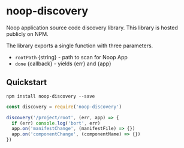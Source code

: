 # noop-discovery
Noop application source code discovery library. This library is hosted publicly on NPM.

The library exports a single function with three parameters.
- `rootPath` {string} - path to scan for Noop App
- `done` {callback} - yields {err} and {app}


## Quickstart
```
npm install noop-discovery --save
```

```javascript
const discovery = require('noop-discovery')

discovery('/project/root', (err, app) => {
  if (err) console.log('bort', err)
  app.on('manifestChange', (manifestFile) => {})
  app.on('componentChange', (componentName) => {})
})

```
